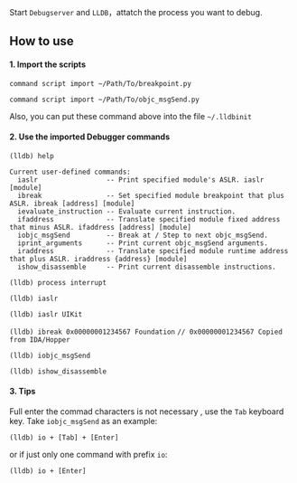 

Start `Debugserver` and `LLDB`，attatch the process you want to debug.

## How to use

#### 1. Import the scripts

`command script import ~/Path/To/breakpoint.py`

`command script import ~/Path/To/objc_msgSend.py`

Also, you can put these command above into the file `~/.lldbinit` 


#### 2. Use the imported Debugger commands

`(lldb) help`

```
Current user-defined commands:
  iaslr                 -- Print specified module's ASLR. iaslr [module]
  ibreak                -- Set specified module breakpoint that plus ASLR. ibreak [address] [module]
  ievaluate_instruction -- Evaluate current instruction.
  ifaddress             -- Translate specified module fixed address that minus ASLR. ifaddress [address] [module]
  iobjc_msgSend         -- Break at / Step to next objc_msgSend.
  iprint_arguments      -- Print current objc_msgSend arguments.
  iraddress             -- Translate specified module runtime address that plus ASLR. iraddress {address} [module]
  ishow_disassemble     -- Print current disassemble instructions.
```

`(lldb) process interrupt`

`(lldb) iaslr`

`(lldb) iaslr UIKit`

`(lldb) ibreak 0x00000001234567 Foundation`		`// 0x00000001234567 Copied from IDA/Hopper`

`(lldb) iobjc_msgSend`

`(lldb) ishow_disassemble`


#### 3. Tips

Full enter the commad characters is not necessary , use the `Tab` keyboard key. Take `iobjc_msgSend` as an example:

`(lldb) io + [Tab] + [Enter]`

or if just only one command with prefix `io`:

`(lldb) io + [Enter]`

